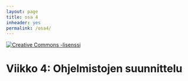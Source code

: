 ```yaml
---
layout: page
title: osa 4
inheader: yes
permalink: /osa4/
---
```


<a rel="license" href="http://creativecommons.org/licenses/by-nc-sa/3.0/">
  <img alt="Creative Commons -lisenssi" style="border-width:0" src="https://i.creativecommons.org/l/by-nc-sa/3.0/88x31.png"
  />
</a>

# Viikko 4: Ohjelmistojen suunnittelu